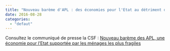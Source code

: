 ```yaml
---
title: "Nouveau barème d'APL : des économies pour l'Etat au détriment des locataires !"
date: 2016-08-28
categories: 
  - "defaut"
---
```


Consultez le communiqué de presse la CSF : [Nouveau barème des APL, une économie pour l’Etat supportée par les ménages les plus fragiles](/uploads/CP-nouveau-barème-des-APL-082016.pdf)
